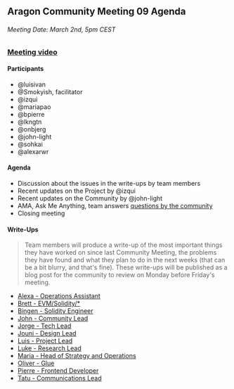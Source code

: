 ## Aragon Community Meeting 09 Agenda

###### Meeting Date: March 2nd, 5pm CEST
### [Meeting video](https://youtu.be/aOmI9tm4oQU)

#### Participants
- @luisivan
- @Smokyish, facilitator
- @izqui
- @mariapao
- @bpierre
- @lkngtn
- @onbjerg
- @john-light
- @sohkai
- @alexarwr

#### Agenda
- Discussion about the issues in the write-ups by team members
- Recent updates on the Project by @izqui
- Recent updates on the Community by @john-light
- AMA, Ask Me Anything, team answers [questions by the community]()
- Closing meeting

#### Write-Ups
> Team members will produce a write-up of the most important things they have worked on since last Community Meeting, the problems they have found and what they plan to do in the next weeks (that can be a bit blurry, and that's fine). These write-ups will be published as a blog post for the community to review on Monday before Friday's meeting.

- [Alexa - Operations Assistant]()
- [Brett - EVM/Solidity/\*](write-ups/cm09/brett.md)
- [Bingen - Solidity Engineer](write-ups/cm09/bingen.md)
- [John - Community Lead](write-ups/cm09/john.md)
- [Jorge - Tech Lead](write-ups/cm09/jorge.md)
- [Jouni - Design Lead](write-ups/cm09/jouni.md)
- [Luis - Project Lead](write-ups/cm09/luis.md)
- [Luke - Research Lead](write-ups/cm09/luke.md)
- [Maria - Head of Strategy and Operations](write-ups/cm09/maria.md)
- [Oliver - Glue](write-ups/cm09/oliver.md)
- [Pierre - Frontend Developer](write-ups/cm09/pierre.md)
- [Tatu - Communications Lead](write-ups/cm09/tatu.md)
